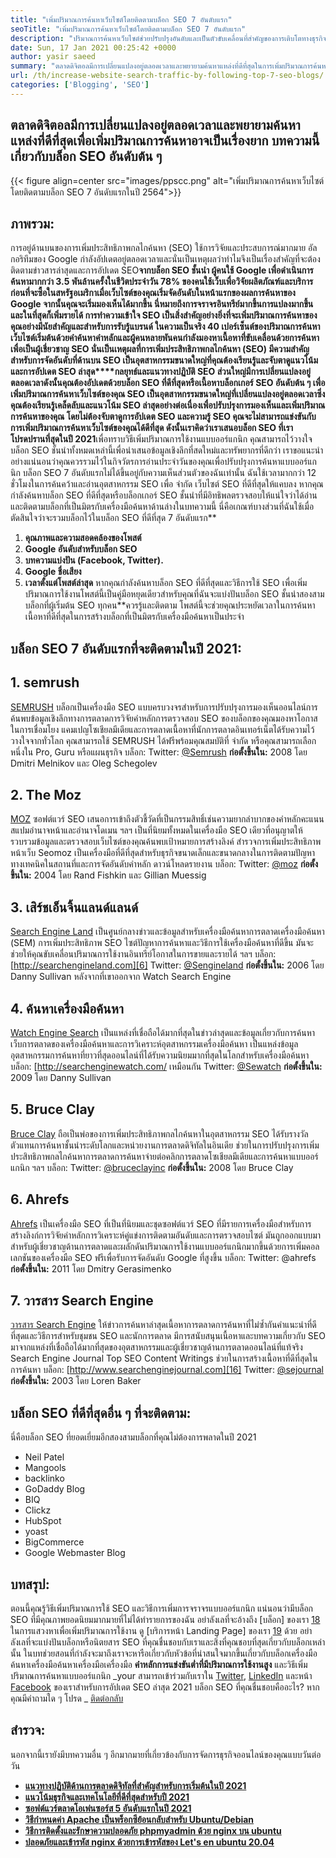 ```yaml
---
title: "เพิ่มปริมาณการค้นหาเว็บไซต์โดยติดตามบล็อก SEO 7 อันดับแรก" 
seoTitle: "เพิ่มปริมาณการค้นหาเว็บไซต์โดยติดตามบล็อก SEO 7 อันดับแรก" 
description: "ปริมาณการค้นหาเว็บไซต์ช่วยปรับปรุงอันดับและเป็นตัวขับเคลื่อนที่สำคัญของการเติบโตทางธุรกิจ บทความนี้เกี่ยวกับวิธีเพิ่มปริมาณการค้นหาเว็บไซต์?" 
date: Sun, 17 Jan 2021 00:25:42 +0000
author: yasir saeed
summary: "ตลาดดิจิตอลมีการเปลี่ยนแปลงอยู่ตลอดเวลาและพยายามค้นหาแหล่งที่ดีที่สุดในการเพิ่มปริมาณการค้นหาอาจเป็นเรื่องยาก บทความนี้เกี่ยวกับบล็อก SEO อันดับต้น ๆ" 
url: /th/increase-website-search-traffic-by-following-top-7-seo-blogs/
categories: ['Blogging', 'SEO']
---
```


## ตลาดดิจิตอลมีการเปลี่ยนแปลงอยู่ตลอดเวลาและพยายามค้นหาแหล่งที่ดีที่สุดเพื่อเพิ่มปริมาณการค้นหาอาจเป็นเรื่องยาก บทความนี้เกี่ยวกับบล็อก SEO อันดับต้น ๆ

{{< figure align=center src="images/ppscc.png" alt="เพิ่มปริมาณการค้นหาเว็บไซต์โดยติดตามบล็อก SEO 7 อันดับแรกในปี 2564">}}


## ภาพรวม:
การอยู่ด้านบนของการเพิ่มประสิทธิภาพกลไกค้นหา (SEO) ใช้การวิจัยและประสบการณ์มากมาย อัลกอริทึมของ Google กำลังอัปเดตอยู่ตลอดเวลาและนั่นเป็นเหตุผลว่าทำไมจึงเป็นเรื่องสำคัญที่จะต้องติดตามข่าวสารล่าสุดและการอัปเดต SEO**จากบล็อก SEO ชั้นนำ ผู้คนใช้ Google เพื่อดำเนินการค้นหามากกว่า 3.5 พันล้านครั้งในชีวิตประจำวัน 78% ของคนใช้เว็บเพื่อวิจัยผลิตภัณฑ์และบริการก่อนที่จะซื้อในสหรัฐอเมริกาเมื่อเว็บไซต์ของคุณเริ่มจัดอันดับในหน้าแรกของผลการค้นหาของ Google จากนั้นคุณจะเริ่มมองเห็นได้มากขึ้น นี่หมายถึงการจราจรอินทรีย์มากขึ้นการแปลงมากขึ้นและในที่สุดก็เพิ่มรายได้
การทำความเข้าใจ SEO เป็นสิ่งสำคัญอย่างยิ่งที่จะเพิ่มปริมาณการค้นหาของคุณอย่างมีนัยสำคัญและสำหรับการรับรู้แบรนด์ ในความเป็นจริง 40 เปอร์เซ็นต์ของปริมาณการค้นหาเว็บไซต์เริ่มต้นด้วยคำค้นหาคำหลักและผู้คนหลายพันคนกำลังมองหาเนื้อหาที่ขับเคลื่อนด้วยการค้นหาเพื่อเป็นผู้เชี่ยวชาญ SEO นั่นเป็นเหตุผลที่การเพิ่มประสิทธิภาพกลไกค้นหา (SEO) มีความสำคัญสำหรับการจัดอันดับที่ด้านบน SEO เป็นอุตสาหกรรมขนาดใหญ่ที่คุณต้องเรียนรู้และจับตาดูแนวโน้มและการอัปเดต SEO ล่าสุด****กลยุทธ์และแนวทางปฏิบัติ SEO ส่วนใหญ่มีการเปลี่ยนแปลงอยู่ตลอดเวลาดังนั้นคุณต้องอัปเดตด้วยบล็อก SEO ที่ดีที่สุดหรือเนื้อหาบล็อกเกอร์ SEO อันดับต้น ๆ เพื่อเพิ่มปริมาณการค้นหาเว็บไซต์ของคุณ
SEO เป็นอุตสาหกรรมขนาดใหญ่ที่เปลี่ยนแปลงอยู่ตลอดเวลาซึ่งคุณต้องเรียนรู้เคล็ดลับและแนวโน้ม SEO ล่าสุดอย่างต่อเนื่องเพื่อปรับปรุงการมองเห็นและเพิ่มปริมาณการค้นหาของคุณ โดยไม่ต้องจับตาดูการอัปเดต SEO และความรู้ SEO คุณจะไม่สามารถแข่งขันกับการเพิ่มปริมาณการค้นหาเว็บไซต์ของคุณได้ดีที่สุด ดังนั้นเราคิดว่าเราเสนอบล็อก SEO ที่เราโปรดปรานที่สุดในปี 2021**เพื่อทราบวิธีเพิ่มปริมาณการใช้งานแบบออร์แกนิก คุณสามารถไว้วางใจบล็อก SEO ชั้นนำทั้งหมดเหล่านี้เพื่อนำเสนอข้อมูลเชิงลึกที่สดใหม่และทรัพยากรที่ดีกว่า เราขอแนะนำอย่างแน่นอนว่าคุณควรรวมไว้ในกิจวัตรการอ่านประจำวันของคุณเพื่อปรับปรุงการค้นหาแบบออร์แกนิก บล็อก SEO 7 อันดับแรกไม่ได้ขึ้นอยู่กับความเห็นส่วนตัวของฉันเท่านั้น ฉันใช้เวลามากกว่า 12 ชั่วโมงในการค้นคว้าและอ่านอุตสาหกรรม SEO เพื่อ จำกัด เว็บไซต์ SEO ที่ดีที่สุดให้แคบลง หากคุณกำลังค้นหาบล็อก SEO ที่ดีที่สุดหรือบล็อกเกอร์ SEO ชั้นนำที่มีอิทธิพลตรวจสอบให้แน่ใจว่าได้อ่านและติดตามบล็อกที่เป็นมิตรกับเครื่องมือค้นหาด้านล่างในบทความนี้
นี่คือเกณฑ์บางส่วนที่ฉันใช้เมื่อตัดสินใจว่าจะรวมบล็อกไว้ในบล็อก SEO ที่ดีที่สุด 7 อันดับแรก**
  1. **คุณภาพและความสอดคล้องของโพสต์** 
  2. **Google อันดับสำหรับบล็อก SEO** 
  3. **บทความแบ่งปัน (Facebook, Twitter).** 
  4. **Google ชื่อเสียง** 
  5. **เวลาตั้งแต่โพสต์ล่าสุด** 
หากคุณกำลังค้นหาบล็อก SEO ที่ดีที่สุดและวิธีการใช้ SEO เพื่อเพิ่มปริมาณการใช้งานโพสต์นี้เป็นคู่มือหยุดเดียวสำหรับคุณที่ฉันจะแบ่งปันบล็อก SEO ชั้นนำสองสามบล็อกที่ผู้เริ่มต้น SEO ทุกคน**ควรรู้และติดตาม โพสต์นี้จะช่วยคุณประหยัดเวลาในการค้นหาเนื้อหาที่ดีที่สุดในการสร้างบล็อกที่เป็นมิตรกับเครื่องมือค้นหาเป็นประจำ

## บล็อก SEO 7 อันดับแรกที่จะติดตามในปี 2021:

## 1. semrush
[SEMRUSH][1] บล็อกเป็นเครื่องมือ SEO แบบครบวงจรสำหรับการปรับปรุงการมองเห็นออนไลน์การค้นพบข้อมูลเชิงลึกทางการตลาดการวิจัยคำหลักการตรวจสอบ SEO ของบล็อกของคุณมองหาโอกาสในการเชื่อมโยง แคมเปญโซเชียลมีเดียและการตลาดเนื้อหาที่นักการตลาดอินเทอร์เน็ตได้รับความไว้วางใจจากทั่วโลก คุณสามารถใช้ SEMRUSH ได้ฟรีพร้อมคุณสมบัติที่ จำกัด หรือคุณสามารถเลือกหนึ่งใน Pro, Guru หรือแผนธุรกิจ
บล็อก:
Twitter: [@Semrush][2]
**ก่อตั้งขึ้นใน:**  2008 โดย Dmitri Melnikov และ Oleg Schegolev

## 2. The Moz
[MOZ][3] ซอฟต์แวร์ SEO เสนอการเข้าถึงตัวชี้วัดที่เป็นกรรมสิทธิ์เช่นความยากลำบากของคำหลักคะแนนสแปมอำนาจหน้าและอำนาจโดเมน ฯลฯ เป็นที่นิยมทั้งหมดในเครื่องมือ SEO เดียวที่อนุญาตให้รวบรวมข้อมูลและตรวจสอบเว็บไซต์ของคุณค้นพบเป้าหมายการสร้างลิงค์ สำรวจการเพิ่มประสิทธิภาพหน้าเว็บ Seomoz เป็นเครื่องมือที่ดีที่สุดสำหรับธุรกิจขนาดเล็กและขนาดกลางในการติดตามปัญหาทางเทคนิคในสถานที่และการจัดอันดับคำหลัก ดาวน์โหลดรายงาน
บล็อก:
Twitter: [@moz][4]
**ก่อตั้งขึ้นใน:**  2004 โดย Rand Fishkin และ Gillian Muessig

## 3. เสิร์ชเอ็นจิ้นแลนด์แลนด์
[Search Engine Land][5] เป็นศูนย์กลางข่าวและข้อมูลสำหรับเครื่องมือค้นหาการตลาดเครื่องมือค้นหา (SEM) การเพิ่มประสิทธิภาพ SEO ไซต์ปัญหาการค้นหาและวิธีการใช้เครื่องมือค้นหาที่ดีขึ้น มันจะช่วยให้คุณขับเคลื่อนปริมาณการใช้งานอินทรีย์โอกาสในการขายและรายได้ ฯลฯ
บล็อก: [http://searchengineland.com][6]
Twitter: [@Sengineland][7]
**ก่อตั้งขึ้นใน:**  2006 โดย Danny Sullivan หลังจากที่เขาออกจาก Watch Search Engine

## 4. ค้นหาเครื่องมือค้นหา
[Watch Engine Search][8] เป็นแหล่งที่เชื่อถือได้มากที่สุดในข่าวล่าสุดและข้อมูลเกี่ยวกับการค้นหาเว็บการตลาดของเครื่องมือค้นหาและการวิเคราะห์อุตสาหกรรมเครื่องมือค้นหา เป็นแหล่งข้อมูลอุตสาหกรรมการค้นหาที่ยาวที่สุดออนไลน์ที่ได้รับความนิยมมากที่สุดในโลกสำหรับเครื่องมือค้นหา
บล็อก: [http://searchenginewatch.com/ เหมือนกัน
Twitter: [@Sewatch][10]
**ก่อตั้งขึ้นใน:**  2009 โดย Danny Sullivan

## 5. Bruce Clay
[Bruce Clay][11] ถือเป็นพ่อของการเพิ่มประสิทธิภาพกลไกค้นหาในอุตสาหกรรม SEO ได้รับรางวัลตัวแทนการค้นหาชั้นนำระดับโลกและหน่วยงานการตลาดดิจิทัลในอินเดีย ช่วยในการปรับปรุงการเพิ่มประสิทธิภาพกลไกค้นหาการตลาดการค้นหาจ่ายต่อคลิกการตลาดโซเชียลมีเดียและการค้นหาแบบออร์แกนิก ฯลฯ
บล็อก:
Twitter: [@bruceclayinc][12]
**ก่อตั้งขึ้นใน:**  2008 โดย Bruce Clay

## 6. Ahrefs
[Ahrefs][13] เป็นเครื่องมือ SEO ที่เป็นที่นิยมและชุดซอฟต์แวร์ SEO ที่มีรายการเครื่องมือสำหรับการสร้างลิงก์การวิจัยคำหลักการวิเคราะห์คู่แข่งการติดตามอันดับและการตรวจสอบไซต์ มันถูกออกแบบมาสำหรับผู้เชี่ยวชาญด้านการตลาดและผลักดันปริมาณการใช้งานแบบออร์แกนิกมากขึ้นด้วยการเพิ่มคอลเลกชันของเครื่องมือ SEO ฟรีเพื่อรับการจัดอันดับ Google ที่สูงขึ้น
บล็อก: [][14]
Twitter: @ahrefs
**ก่อตั้งขึ้นใน:**  2011 โดย Dmitry Gerasimenko

## 7. วารสาร Search Engine
[วารสาร Search Engine][15] ให้ข่าวการค้นหาล่าสุดเนื้อหาการตลาดการค้นหาที่ไม่ซ้ำกันคำแนะนำที่ดีที่สุดและวิธีการสำหรับชุมชน SEO และนักการตลาด มีการสนับสนุนเนื้อหาและบทความเกี่ยวกับ SEO มาจากแหล่งที่เชื่อถือได้มากที่สุดของอุตสาหกรรมและผู้เชี่ยวชาญด้านการตลาดออนไลน์ที่แท้จริง Search Engine Journal Top SEO Content Writings ช่วยในการสร้างเนื้อหาที่ดีที่สุดในการค้นหา
บล็อก: [http://www.searchenginejournal.com][16]
Twitter: [@sejournal][17]
**ก่อตั้งขึ้นใน:**  2003 โดย Loren Baker

## บล็อก SEO ที่ดีที่สุดอื่น ๆ ที่จะติดตาม:
นี่คือบล็อก SEO ที่ยอดเยี่ยมอีกสองสามบล็อกที่คุณไม่ต้องการพลาดในปี 2021
  * Neil Patel
  * Mangools
  * backlinko
  * GoDaddy Blog
  * BIQ
  * Clickz
  * HubSpot
  * yoast
  * BigCommerce
  * Google Webmaster Blog

## บทสรุป:
ตอนนี้คุณรู้วิธีเพิ่มปริมาณการใช้ SEO และวิธีการเพิ่มการจราจรแบบออร์แกนิก แน่นอนว่ามีบล็อก SEO ที่มีคุณภาพยอดนิยมมากมายที่ไม่ได้ทำรายการของฉัน อย่าลังเลที่จะอ้างถึง [บล็อก] ของเรา [18] ในการแสวงหาเพื่อเพิ่มปริมาณการใช้งาน ดู [บริการหน้า Landing Page] ของเรา [19] ด้วย อย่าลังเลที่จะแบ่งปันบล็อกหรือนิตยสาร SEO ที่คุณชื่นชอบกับเราและสิ่งที่คุณชอบที่สุดเกี่ยวกับบล็อกเหล่านั้น ในบทช่วยสอนที่กำลังจะมาถึงเราจะหารือเกี่ยวกับหัวข้อที่น่าสนใจมากขึ้นเกี่ยวกับบล็อกเครื่องมือค้นหาเครื่องมือค้นหาเครื่องมือเครื่องมือ **คำหลักการแข่งขันต่ำที่มีปริมาณการใช้งานสูง** และวิธีเพิ่มปริมาณการค้นหาแบบออร์แกนิก
_your สามารถเข้าร่วมกับเราใน [Twitter][20], [LinkedIn][21] และหน้า [Facebook][22] ของเราสำหรับการอัปเดต SEO ล่าสุด 2021 บล็อก SEO ที่คุณชื่นชอบคืออะไร? หากคุณมีคำถามใด ๆ โปรด _ [ติดต่อกลับ][23]

## สำรวจ:
นอกจากนี้เรายังมีบทความอื่น ๆ อีกมากมายที่เกี่ยวข้องกับการจัดการธุรกิจออนไลน์ของคุณแบบวันต่อวัน
* **[แนวทางปฏิบัติด้านการตลาดดิจิทัลที่สำคัญสำหรับการเริ่มต้นในปี 2021][24]** 
* **[แนวโน้มธุรกิจและเทคโนโลยีที่ดีที่สุดสำหรับปี 2021][25]** 
* **[ซอฟต์แวร์ตลาดโอเพ่นซอร์ส 5 อันดับแรกในปี 2021][26]** 
* **[วิธีกำหนดค่า Apache เป็นพร็อกซีย้อนกลับสำหรับ Ubuntu/Debian][27]** 
* **[วิธีการติดตั้งและรักษาความปลอดภัย phpmyadmin ด้วย nginx บน ubuntu][28]** 
* **[ปลอดภัยและเข้ารหัส nginx ด้วยการเข้ารหัสของ Let's en ubuntu 20.04][29]** 



[1]: https://www.semrush.com/blog/
[2]: https://twitter.com/semrush
[3]: http://moz.com/blog
[4]: https://twitter.com/moz
[5]: http://searchengineland.com
[6]: http://searchengineland.com/
[7]: https://twitter.com/sengineland
[8]: http://searchenginewatch.com/
[9]: https://searchenginewatch.com/
[10]: https://twitter.com/sewatch
[11]: http://www.bruceclay.com/blog
[12]: https://twitter.com/BruceClayInc
[13]: https://ahrefs.com/blog/
[14]: https://www.seoorganic.co.uk/blog/
[15]: http://www.searchenginejournal.com
[16]: http://www.searchenginejournal.com/
[17]: https://twitter.com/sejournal
[18]: https://blog.containerize.com/
[19]: https://products.containerize.com/
[20]: https://twitter.com/containerize_co
[21]: https://www.linkedin.com/company/containerize/
[22]: http://facebook.com/containerize
[23]: mailto:yasir.saeed@aspose.com
[24]: https://blog.containerize.com/marketing-automation/important-digital-marketing-practices-for-startups-in-2021/
[25]: https://blog.containerize.com/2021/04/23/best-business-and-technology-trends-in-2021-and-beyond/
[26]: https://blog.containerize.com/marketplace/top-5-open-source-marketplace-software-in-2021/
[27]: https://blog.containerize.com/web-server-solution-stack/how-to-configure-apache-as-a-reverse-proxy-for-ubuntudebian/
[28]: https://blog.containerize.com/web-server-solution-stack/how-to-install-and-secure-phpmyadmin-with-nginx-on-ubuntu/
[29]: https://blog.containerize.com/web-server-solution-stack/how-to-secure-nginx-with-letsencrypt-on-ubuntu-20-04/
